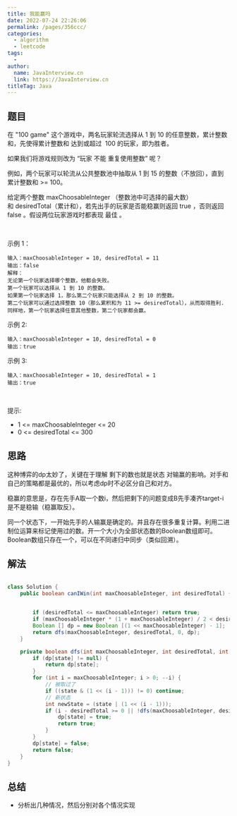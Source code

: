 ```yaml
---
title: 我能赢吗
date: 2022-07-24 22:26:06
permalink: /pages/356ccc/
categories:
  - algorithm
  - leetcode
tags:
  - 
author: 
  name: JavaInterview.cn
  link: https://JavaInterview.cn
titleTag: Java
---
```


## 题目


在 "100 game" 这个游戏中，两名玩家轮流选择从 1 到 10 的任意整数，累计整数和，先使得累计整数和 达到或超过  100 的玩家，即为胜者。

如果我们将游戏规则改为 “玩家 不能 重复使用整数” 呢？

例如，两个玩家可以轮流从公共整数池中抽取从 1 到 15 的整数（不放回），直到累计整数和 >= 100。

给定两个整数 maxChoosableInteger （整数池中可选择的最大数）和 desiredTotal（累计和），若先出手的玩家是否能稳赢则返回 true ，否则返回 false 。假设两位玩家游戏时都表现 最佳 。

 

示例 1：

    输入：maxChoosableInteger = 10, desiredTotal = 11
    输出：false
    解释：
    无论第一个玩家选择哪个整数，他都会失败。
    第一个玩家可以选择从 1 到 10 的整数。
    如果第一个玩家选择 1，那么第二个玩家只能选择从 2 到 10 的整数。
    第二个玩家可以通过选择整数 10（那么累积和为 11 >= desiredTotal），从而取得胜利.
    同样地，第一个玩家选择任意其他整数，第二个玩家都会赢。
示例 2:

    输入：maxChoosableInteger = 10, desiredTotal = 0
    输出：true
示例 3:

    输入：maxChoosableInteger = 10, desiredTotal = 1
    输出：true
 

提示:

- 1 <= maxChoosableInteger <= 20
- 0 <= desiredTotal <= 300

## 思路

这种博弈的dp太妙了，关键在于理解 剩下的数也就是状态 对输赢的影响。对手和自己的策略都是最优的，所以考虑dp时不必区分自己和对方。

稳赢的意思是，存在先手A取一个数i，然后把剩下的问题变成B先手凑齐target-i是不是稳输（稳赢取反）。

同一个状态下，一开始先手的人输赢是确定的。并且存在很多重复计算。利用二进制位运算来标记使用过的数。开一个大小为全部状态数的Boolean数组即可。Boolean数组只存在一个，可以在不同递归中同步（类似回溯）。

## 解法
```java

class Solution {
    public boolean canIWin(int maxChoosableInteger, int desiredTotal) {

    
        if (desiredTotal <= maxChoosableInteger) return true;
        if (maxChoosableInteger * (1 + maxChoosableInteger) / 2 < desiredTotal) return false;
        Boolean [] dp = new Boolean [(1 << maxChoosableInteger) - 1];
        return dfs(maxChoosableInteger, desiredTotal, 0, dp);
    }

    private boolean dfs(int maxChoosableInteger, int desiredTotal, int state, Boolean [] dp) {
        if (dp[state] != null) {
            return dp[state];
        }
        for (int i = maxChoosableInteger; i > 0; --i) {
            // 被取过了
            if ((state & (1 << (i - 1))) != 0) continue;
            // 新状态
            int newState = (state | (1 << (i - 1)));
            if (i - desiredTotal >= 0 || !dfs(maxChoosableInteger, desiredTotal - i, newState, dp)) {
                dp[state] = true;
                return true;
            }
        }
        dp[state] = false;
        return false;
    }
}
```

## 总结

- 分析出几种情况，然后分别对各个情况实现 
